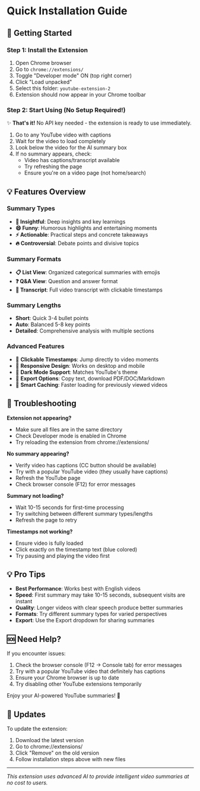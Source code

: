# Quick Installation Guide

## 🚀 Getting Started

### Step 1: Install the Extension
1. Open Chrome browser
2. Go to `chrome://extensions/`
3. Toggle "Developer mode" ON (top right corner)
4. Click "Load unpacked"
5. Select this folder: `youtube-extension-2`
6. Extension should now appear in your Chrome toolbar

### Step 2: Start Using (No Setup Required!)
✨ **That's it!** No API key needed - the extension is ready to use immediately.

1. Go to any YouTube video with captions
2. Wait for the video to load completely
3. Look below the video for the AI summary box
4. If no summary appears, check:
   - Video has captions/transcript available
   - Try refreshing the page
   - Ensure you're on a video page (not home/search)

## 💡 Features Overview

### Summary Types
- **🧠 Insightful**: Deep insights and key learnings
- **😄 Funny**: Humorous highlights and entertaining moments  
- **⚡ Actionable**: Practical steps and concrete takeaways
- **🔥 Controversial**: Debate points and divisive topics

### Summary Formats
- **📋 List View**: Organized categorical summaries with emojis
- **❓ Q&A View**: Question and answer format
- **📄 Transcript**: Full video transcript with clickable timestamps

### Summary Lengths
- **Short**: Quick 3-4 bullet points
- **Auto**: Balanced 5-8 key points
- **Detailed**: Comprehensive analysis with multiple sections

### Advanced Features
- 🎯 **Clickable Timestamps**: Jump directly to video moments
- 📱 **Responsive Design**: Works on desktop and mobile
- 🌙 **Dark Mode Support**: Matches YouTube's theme
- 📁 **Export Options**: Copy text, download PDF/DOC/Markdown
- 💾 **Smart Caching**: Faster loading for previously viewed videos

## 🔧 Troubleshooting

**Extension not appearing?**
- Make sure all files are in the same directory
- Check Developer mode is enabled in Chrome
- Try reloading the extension from chrome://extensions/

**No summary appearing?**
- Verify video has captions (CC button should be available)
- Try with a popular YouTube video (they usually have captions)
- Refresh the YouTube page
- Check browser console (F12) for error messages

**Summary not loading?**
- Wait 10-15 seconds for first-time processing
- Try switching between different summary types/lengths
- Refresh the page to retry

**Timestamps not working?**
- Ensure video is fully loaded
- Click exactly on the timestamp text (blue colored)
- Try pausing and playing the video first

## 💡 Pro Tips

- **Best Performance**: Works best with English videos
- **Speed**: First summary may take 10-15 seconds, subsequent visits are instant
- **Quality**: Longer videos with clear speech produce better summaries
- **Formats**: Try different summary types for varied perspectives
- **Export**: Use the Export dropdown for sharing summaries

## 🆘 Need Help?

If you encounter issues:
1. Check the browser console (F12 → Console tab) for error messages
2. Try with a popular YouTube video that definitely has captions
3. Ensure your Chrome browser is up to date
4. Try disabling other YouTube extensions temporarily

Enjoy your AI-powered YouTube summaries! 🎉

## 🔄 Updates

To update the extension:
1. Download the latest version
2. Go to chrome://extensions/
3. Click "Remove" on the old version
4. Follow installation steps above with new files

---

*This extension uses advanced AI to provide intelligent video summaries at no cost to users.*